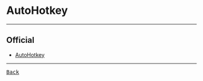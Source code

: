 # AutoHotkey

---

## Official

- [AutoHotkey](https://www.autohotkey.com/)

---

[<kbd> Back </kbd>](./../readme.md)
